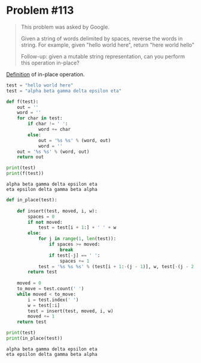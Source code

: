 
# Problem #113

> This problem was asked by Google.
> 
> Given a string of words delimited by spaces, reverse the words in string. For example, given "hello world here", return "here world hello"
>
> Follow-up: given a mutable string representation, can you perform this operation in-place?

[Definition](https://en.wikipedia.org/wiki/In-place_algorithm) of in-place operation.


```python
test = "hello world here"
test = "alpha beta gamma delta epsilon eta"

def f(test):
    out = ''
    word = ''
    for char in test:
        if char != ' ':
            word += char
        else:
            out = '%s %s' % (word, out)
            word = ''
    out = '%s %s' % (word, out)
    return out

print(test)
print(f(test))
```

    alpha beta gamma delta epsilon eta
    eta epsilon delta gamma beta alpha 



```python
def in_place(test):
    
    def insert(test, moved, i, w):
        spaces = 0
        if not moved:
            test = test[i + 1:] + ' ' + w
        else:
            for j in range(1, len(test)):
                if spaces >= moved:
                    break
                if test[-j] == ' ':
                    spaces += 1
            test = '%s %s %s' % (test[i + 1:-(j - 1)], w, test[-(j - 2):])
        return test
    
    moved = 0
    to_move = test.count(' ')
    while moved < to_move:
        i = test.index(' ')
        w = test[:i]
        test = insert(test, moved, i, w)
        moved += 1
    return test

print(test)
print(in_place(test))
```

    alpha beta gamma delta epsilon eta
    eta epsilon delta gamma beta alpha



```python

```

